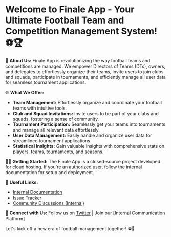 # Welcome to Finale App - Your Ultimate Football Team and Competition Management System! ⚽🏆

🚀 **About Us:**
Finale App is revolutionizing the way football teams and competitions are managed. We empower Directors of Teams (DTs), owners, and delegates to effortlessly organize their teams, invite users to join clubs and squads, participate in tournaments, and efficiently manage all user data for seamless tournament applications.

🌐 **What We Offer:**
- **Team Management:** Effortlessly organize and coordinate your football teams with intuitive tools.
- **Club and Squad Invitations:** Invite users to be part of your clubs and squads, fostering a sense of community.
- **Tournament Participation:** Seamlessly get your teams into tournaments and manage all relevant data effortlessly.
- **User Data Management:** Easily handle and organize user data for streamlined tournament applications.
- **Statistical Insights:** Gain valuable insights with comprehensive stats on players, teams, tournaments, and seasons.

👩‍💻 **Getting Started:**
The Finale App is a closed-source project developed for cloud hosting. If you're an authorized user, follow the internal documentation for setup and deployment.

🔗 **Useful Links:**
- [Internal Documentation](docs/internal/)
- [Issue Tracker](https://github.com/finaleapp/finale-app/issues)
- [Community Discussions (Internal)](https://github.com/finaleapp/finale-app/discussions)

🤝 **Connect with Us:**
Follow us on [Twitter](https://twitter.com/finaleapp) | Join our [Internal Communication Platform]

Let's kick off a new era of football management together! ⚽🌟

